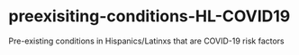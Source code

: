 # preexisiting-conditions-HL-COVID19
Pre-existing conditions in Hispanics/Latinxs that are COVID-19 risk factors
